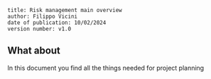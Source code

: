 
```
title: Risk management main overview
author: Filippo Vicini
date of publication: 10/02/2024
version number: v1.0
```


## What about
In this document you find all the things needed for project planning
